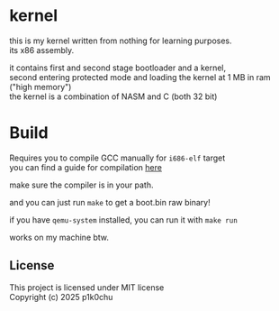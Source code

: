 # kernel

this is my kernel written from nothing for learning purposes.  
its x86 assembly.

it contains first and second stage bootloader and a kernel,  
second entering protected mode and loading the kernel at 1 MB in ram ("high memory")  
the kernel is a combination of NASM and C (both 32 bit)

# Build

Requires you to compile GCC manually for `i686-elf` target  
you can find a guide for compilation [here](https://wiki.osdev.org/GCC_Cross-Compiler)

make sure the compiler is in your path.

and you can just run `make` to get a boot.bin raw binary!

if you have `qemu-system` installed, you can run it with `make run`

works on my machine btw.

## License

This project is licensed under MIT license  
Copyright (c) 2025 p1k0chu
